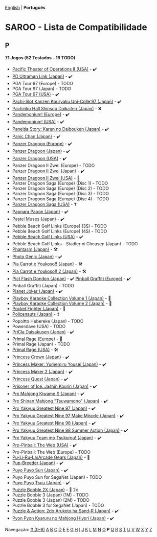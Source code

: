 [English](../en-us/P.md) | **Português**

# SAROO - Lista de Compatibilidade

## P

#### 71 Jogos (52 Testados - 19 TODO)

- [Pacific Theater of Operations II (USA)](../../../Regions/Retails/USA/T-7604H/01/README.md) - :heavy_check_mark:
- [PD Ultraman Link (Japan)](../../../Regions/Retails/Japan/T-13304G/01/README.md) - :heavy_check_mark:
- PGA Tour 97 (Europe) - TODO
- PGA Tour 97 (Japan) - TODO
- [PGA Tour 97 (USA)](../../../Regions/Retails/USA/T-5011H/01/README.md) - :heavy_check_mark:
- [Pachi-Slot Kanzen Kouryaku Uni-Colle'97 (Japan)](../../../Regions/Retails/Japan/T-36501G/01/README.md) - :heavy_check_mark:
- [Pachinko Hall Shinsou Daikaiten (Japan)](../../../Regions/Retails/Japan/T-37501G/01/README.md) - :x:
- [Pandemonium! (Europe)](../../../Regions/Retails/Europe/MK-8109050/01/README.md) - :heavy_check_mark:
- [Pandemonium! (USA)](../../../Regions/Retails/USA/T-15914H/01/README.md) - :heavy_check_mark:
- [Paneltia Story: Karen no Daibouken (Japan)](../../../Regions/Retails/Japan/T-21510G/01/README.md) - :heavy_check_mark:
- [Panic Chan (Japan)](../../../Regions/Retails/Japan/T-15010G/01/README.md) - :heavy_check_mark:
- [Panzer Dragoon (Europe)](../../../Regions/Retails/Europe/MK-81009/01/README.md) - :heavy_check_mark:
- [Panzer Dragoon (Japan)](../../../Regions/Retails/Japan/GS-9015/01/README.md) - :heavy_check_mark:
- [Panzer Dragoon (USA)](../../../Regions/Retails/USA/MK-81009/01/README.md) - :heavy_check_mark:
- Panzer Dragoon II Zwei (Europe) - TODO
- [Panzer Dragoon II Zwei (Japan)](../../../Regions/Retails/Japan/GS-9049/01/README.md) - :heavy_check_mark:
- [Panzer Dragoon II Zwei (USA)](../../../Regions/Retails/USA/MK-81022/README.md) - :100:
- Panzer Dragoon Saga (Europe) (Disc 1) - TODO
- Panzer Dragoon Saga (Europe) (Disc 2) - TODO
- Panzer Dragoon Saga (Europe) (Disc 3) - TODO
- Panzer Dragoon Saga (Europe) (Disc 4) - TODO
- [Panzer Dragoon Saga (USA)](../../../Regions/Retails/USA/MK-81307/01/README.md) - :question:
- [Pappara Paoon (Japan)](../../../Regions/Retails/Japan/23201G/01/README.md) - :heavy_check_mark:
- [Pastel Muses (Japan)](../../../Regions/Retails/Japan/T-30602G/01/README.md) - :heavy_check_mark:
- Pebble Beach Golf Links (Europe) (3S) - TODO
- Pebble Beach Golf Links (Europe) (4S) - TODO
- [Pebble Beach Golf Links (USA)](../../../Regions/Retails/USA/MK-81101/01/README.md) - :heavy_check_mark:
- Pebble Beach Golf Links - Stadler ni Chousen (Japan) - TODO
- [Phantasm (Japan)](../../../Regions/Retails/Japan/T-36001G/01/README.md) - :hammer_and_wrench:
- [Photo Genic (Japan)](../../../Regions/Retails/Japan/T-1524G/01/README.md) - :heavy_check_mark:
- [Pia Carrot e Youkoso!! (Japan)](../../../Regions/Retails/Japan/T-19708G/01/README.md) - :hammer_and_wrench:
- [Pia Carrot e Youkoso!! 2 (Japan)](../../../Regions/Retails/Japan/T-20114G/01/README.md) - :hammer_and_wrench:
- [Pict Flash Dondon (Japan)](../../../Regions/Retails/Japan/T-17811G/01/README.md) - :heavy_check_mark:
  [Pinball Graffiti (Europe)](../../../Regions/Retails/Europe/T-6011H-50/01/README.md) - :heavy_check_mark:
- Pinball Graffiti (Japan) - TODO
- [Planet Joker (Japan)](../../../Regions/Retails/Japan/T-18711G/01/README.md) - :heavy_check_mark:
- [Playboy Karaoke Collection Volume 1 (Japan)](../../../Regions/Retails/Japan/T-2305G/01/README.md) - :100:
- [Playboy Karaoke Collection Volume 2 (Japan)](../../../Regions/Retails/Japan/T-2304G/01/README.md) - :100:
- [Pocket Fighter (Japan)](../../../Regions/Retails/Japan/T-1230G/README.md) - :100:
- [Policenauts (Japan)](../../../Regions/Retails/Japan/T-9510G/01/README.md) - :question:
- Popoitto Hebereke (Japan) - TODO
- Powerslave (USA) - TODO
- [PriCla Daisakusen (Japan)](../../../Regions/Retails/Japan/T-14409G/01/README.md) - :heavy_check_mark:
- [Primal Rage (Europe)](../../../Regions/Retails/Europe/T-4802H-50/README.md) - :100:
- Primal Rage (Japan) - TODO
- [Primal Rage (USA)](../../../Regions/Retails/USA/T-4802H/01/README.md) - :hammer_and_wrench:
- [Princess Crown (Japan)](../../../Regions/Retails/Japan/T-14418G/01/README.md) - :heavy_check_mark:
- [Princess Maker: Yumemiru Yousei (Japan)](../../../Regions/Retails/Japan/T-35101G/01/README.md) - :heavy_check_mark:
- [Princess Maker 2 (Japan)](../../../Regions/Retails/Japan/T-5201G/01/README.md) - :heavy_check_mark:
- [Princess Quest (Japan)](../../../Regions/Retails/Japan/T-24604G/01/README.md) - :heavy_check_mark:
- [Prisoner of Ice: Jashin Kourin (Japan)](../../../Regions/Retails/Japan/T-26112G/01/README.md) - :heavy_check_mark:
- [Pro Mahjong Kiwame S (Japan)](../../../Regions/Retails/Japan/T-16801G/01/README.md) - :heavy_check_mark:
- [Pro Shinan Mahjong "Tsuwamono" (Japan)](../../../Regions/Retails/Japan/T-38501G/01/README.md) - :heavy_check_mark:
- [Pro Yakyuu Greatest Nine 97 (Japan)](../../../Regions/Retails/Japan/GS-9139/01/README.md) - :heavy_check_mark:
- [Pro Yakyuu Greatest Nine 97 Make Miracle (Japan)](../../../Regions/Retails/Japan/GS-9171/01/README.md) - :heavy_check_mark:
- [Pro Yakyuu Greatest Nine 98 (Japan)](../../../Regions/Retails/Japan/GS-9185/01/README.md) - :heavy_check_mark:
- [Pro Yakyuu Greatest Nine 98 Summer Action (Japan)](../../../Regions/Retails/Japan/GS-9202/01/README.md) - :heavy_check_mark:
- [Pro Yakyuu Team mo Tsukurou! (Japan)](../../../Regions/Retails/Japan/GS-9165/01/README.md) - :heavy_check_mark:
- [Pro-Pinball: The Web (USA)](../../../Regions/Retails/USA/T-12520H/01/README.md) - :heavy_check_mark:
- Pro-Pinball: The Web (Europe) - TODO
- [Pu-Li-Ru-La/Arcade Gears (Japan)](../../../Regions/Retails/Japan/T-26106G/README.md) - :100:
- [Pup-Breeder (Japan)](../../../Regions/Retails/Japan/T-29301G/01/README.md) - :heavy_check_mark:
- [Puyo Puyo Sun (Japan)](../../../Regions/Retails/Japan/T-6603G/01/README.md) - :heavy_check_mark:
- Puyo Puyo Sun for SegaNet (Japan) - TODO
- [Puyo Puyo Tsuu (Japan)](../../../Regions/Retails/Japan/T-6601G/01/README.md) - :heavy_check_mark:
- [Puzzle Bobble 2X (Japan)](../../../Regions/Retails/Japan/T-1106G/README.md) - :minidisc: 2x
- Puzzle Bobble 3 (Japan) (1M) - TODO
- Puzzle Bobble 3 (Japan) (2M) - TODO
- Puzzle Bobble 3 for SegaNet (Japan) - TODO
- [Puzzle & Action: 2do Arukoto ha Sand-R (Japan)](../../../Regions/Retails/Japan/T-6802G/01/README.md) - :heavy_check_mark:
- [Pyon Pyon Kyaruru no Mahjong Hiyori (Japan)](../../../Regions/Retails/Japan/T-31101G/01/README.md) - :heavy_check_mark:

Navegação:
[# (0-9)](./09.md) [A](./A.md) [B](./B.md) [C](./C.md) [D](./D.md) [E](./E.md) [F](./F.md) [G](./G.md) [H](./H.md) [I](./I.md) [J](./J.md) [K](./K.md) [L](./L.md) [M](./M.md) [N](./N.md) [O](./O.md) **P** [Q](./Q.md) [R](./R.md) [S](./S.md) [T](./T.md) [U](./U.md) [V](./V.md) [W](./W.md) [X](./X.md) [Y](./Y.md) [Z](./Z.md)
